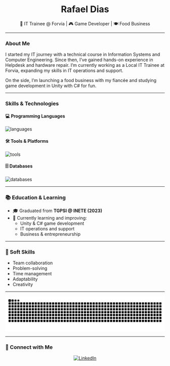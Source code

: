 <h1 align="center">Rafael Dias</h1>

<p align="center">
  💼 IT Trainee @ Forvia | 🎮 Game Developer | 🍽️ Food Business
</p>

---

###  About Me
 
I started my IT journey with a technical course in Information Systems and Computer Engineering. Since then, I’ve gained hands-on experience in Helpdesk and hardware repair. I’m currently working as a Local IT Trainee at Forvia, expanding my skills in IT operations and support.

On the side, I’m launching a food business with my fiancée and studying game development in Unity with C# for fun.

---

### Skills & Technologies

#### 💻 Programming Languages
<p>
  <img src="https://skillicons.dev/icons?i=c,cs,java,html,css" alt="languages" />
</p>

#### 🛠️ Tools & Platforms
<p>
  <img src="https://skillicons.dev/icons?i=git,github,unity,androidstudio" alt="tools" />
</p>

#### 🗄️ Databases
<p>
  <img src="https://skillicons.dev/icons?i=mysql" alt="databases" />
</p>

---

### 📚 Education & Learning

- 🎓 Graduated from **TGPSI @ INETE (2023)**
- 📖 Currently learning and improving:
  - Unity & C# game development
  - IT operations and support
  - Business & entrepreneurship

---

### 🧠 Soft Skills

- Team collaboration  
- Problem-solving  
- Time management  
- Adaptability  
- Creativity  

---

<p align="center">
  <img src="https://raw.githubusercontent.com/L0K1LL/L0K1LL/output/github-contribution-grid-snake-dark.svg?palette=github-dark" alt="GitHub Snake" />
</p>

---

### 🤝 Connect with Me

<p align="center">
  <a href="https://www.linkedin.com/in/rafael-pdias/" target="_blank">
    <img src="https://skillicons.dev/icons?i=linkedin" alt="LinkedIn" />
  </a>
</p>
